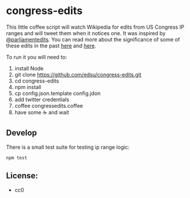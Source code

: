 # congress-edits

This little coffee script will watch Wikipedia for edits from US Congress IP ranges 
and will tweet them when it notices one. It was inspired by
[@parliamentedits](https://twitter.com/parliamentedits). You can read more about
the significance of some of these edits in the past 
[here](https://en.wikipedia.org/wiki/U.S._Congressional_staff_edits_to_Wikipedia) 
and [here](https://en.wikipedia.org/wiki/Wikipedia:Congressional_staffer_edits).

To run it you will need to:

1. install Node
1. git clone https://github.com/edsu/congress-edits.git
1. cd congress-edits
1. npm install 
1. cp config.json.template config.jdon
1. add twitter credentials
1. coffee congressedits.coffee
1. have some :coffee: and wait

## Develop

There is a small test suite for testing ip range logic:

    npm test

## License: 

* cc0





